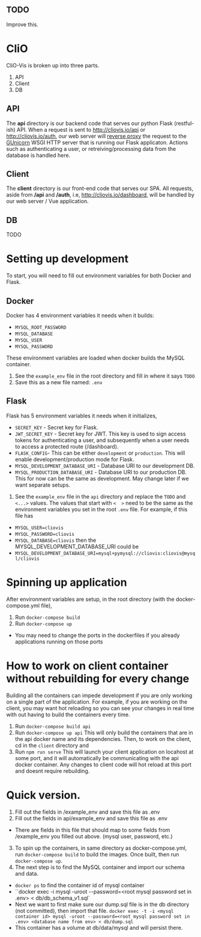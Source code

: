 ## TODO
Improve this.

# CliO
CliO-Vis is broken up into three parts.
1. API
2. Client
3. DB

## API
The **api** directory is our backend code that serves our python Flask (restful-ish) API. When a request is sent to http://cliovis.io/api or http://cliovis.io/auth, our web server will [reverse proxy](https://en.wikipedia.org/wiki/Reverse_proxy) the request to the [GUnicorn](https://gunicorn.org/) WSGI HTTP server that is running our Flask applicaton. Actions such as authenticating a user, or retreiving/processing data from the database is handled here.

## Client
The **client** directory is our front-end code that serves our SPA. All requests, aside from **/api** and **/auth**, i.e, http://cliovis.io/dashboard, will be handled by our web server / Vue application.

## DB
TODO

# Setting up development
To start, you will need to fill out environment variables for both Docker and Flask.
## Docker
Docker has 4 environment variables it needs when it builds:
- `MYSQL_ROOT_PASSWORD`
- `MYSQL_DATABASE`
- `MYSQL_USER`
- `MYSQL_PASSWORD`

These environment variables are loaded when docker builds the MySQL container.
1. See the `example_env` file in the root directory and fill in where it says `TODO`
2. Save this as a new file named: `.env`

## Flask
Flask has 5 environment variables it needs when it initializes,
- `SECRET_KEY` - Secret key for Flask.
- `JWT_SECRET_KEY` - Secret key for JWT. This key is used to sign access tokens for authenticating a user, and subsequently when a user needs to access a protected route (/dashboard).
- `FLASK_CONFIG`- This can be either `development` or `production`. This will enable development/production mode for Flask.
- `MYSQL_DEVELOPMENT_DATABASE_URI` - Database URI to our development DB.
- `MYSQL_PRODUCTION_DATABASE_URI` - Database URI to our production DB. This for now can be the same as development. May change later if we want separate setups.
1. See the `example_env` file in the `api` directory and replace the `TODO` and `<...>` values. The values that start with `<  >` need to be the same as the environment variables you set in the root `.env` file. For example, if this file has
- `MYSQL_USER=cliovis`
- `MYSQL_PASSWORD=cliovis`
- `MYSQL_DATABASE=cliovis`
then the MYSQL_DEVELOPMENT_DATABASE_URI could be
- `MYSQL_DEVELOPMENT_DATABASE_URI=mysql+pymysql://cliovis:cliovis@mysql/cliovis`

# Spinning up application
After environment variables are setup, in the root directory (with the docker-compose.yml file),
1. Run `docker-compose build`
2. Run `docker-compose up`
  * You may need to change the ports in the dockerfiles if you already applications running on those ports

# How to work on client container without rebuilding for every change
Building all the containers can impede development if you are only working on a single part of the application. For example, if you are working on the client, you may want hot reloading so you can see your changes in real time with out having to build the containers every time.
1. Run `docker-compose build api`
2. Run `docker-compose up api`
This will only build the containers that are in the api docker name and its dependencies. Then, to work on the client, cd in the `client` directory and
1. Run `npm run serve`
This will launch your client application on locahost at some port, and it will automatically be communicating with the api docker container. Any changes to client code will hot reload at this port and doesnt require rebuilding.


# Quick version.
1. Fill out the fields in /example_env and save this file as .env
2. Fill out the fields in api/example_env and save this file as .env
- There are fields in this file that should map to some fields from /example_env you filled out above. (mysql user, password, etc.)
3. To spin up the containers, in same directory as docker-compose.yml, run `docker-compose build` to build the images. Once built, then run `docker-compose up`.
4. The next step is to find the MySQL container and import our schema and data.
- `docker ps` to find the container id of mysql container
- ``docker exec -i <mysql container id> mysql -uroot --password=<root mysql password set in .env> <database name from env> < db/db_schema_v1.sql`
- Next we want to first make sure our dump.sql file is in the db directory (not committed), then import that file. `docker exec -t -i <mysql container id> mysql -uroot --password=<root mysql password set in .env> <database name from env> < db/dump.sql`
- This container has a volume at db/data/mysql and will persist there.
